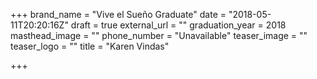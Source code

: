 +++
brand_name = "Vive el Sueño Graduate"
date = "2018-05-11T20:20:16Z"
draft = true
external_url = ""
graduation_year = 2018
masthead_image = ""
phone_number = "Unavailable"
teaser_image = ""
teaser_logo = ""
title = "Karen Vindas"

+++
